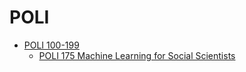 # POLI
* [POLI 100-199](/Department/POLI/POLI100-199/README.md)
  * [POLI 175 Machine Learning for Social Scientists](Department/POLI/POLI100-199/POLI175.md)

